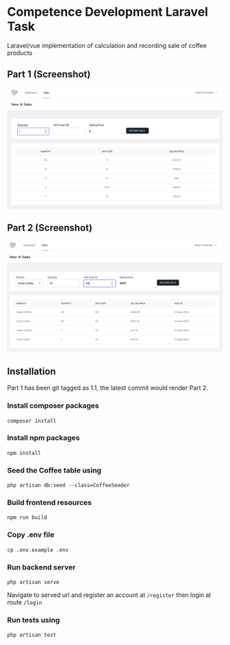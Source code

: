 # Competence Development Laravel Task

Laravel/vue implementation of calculation and recording sale of coffee
products

## Part 1 (Screenshot)

![Part 1](screenshot-1.png "Part 1")

## Part 2 (Screenshot)

![Part 2](screenshot-2.png "Part 2")

## Installation

Part 1 has been git tagged as 1.1, the latest commit would
render Part 2.

### Install composer packages
```shell
composer install
```

### Install npm packages
```shell
npm install
```

### Seed the Coffee table using
```shell
php artisan db:seed --class=CoffeeSeeder
```

### Build frontend resources
```shell
npm run build
```

### Copy .env file
```shell
cp .env.example .env
```

### Run backend server
```shell
php artisan serve
```
Navigate to served url and register an account at `/register`
then login at route `/login`

### Run tests using
```shell
php artisan test
```
